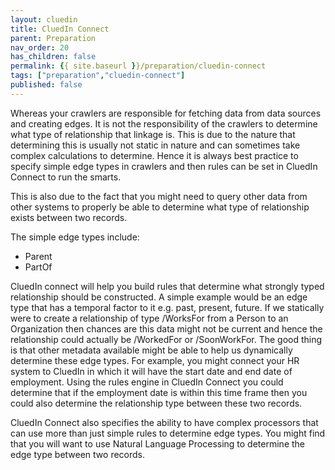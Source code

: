 ```yaml
---
layout: cluedin
title: CluedIn Connect
parent: Preparation
nav_order: 20
has_children: false
permalink: {{ site.baseurl }}/preparation/cluedin-connect
tags: ["preparation","cluedin-connect"]
published: false
---
```


Whereas your crawlers are responsible for fetching data from data sources and creating edges. It is not the responsibility of the crawlers to determine what type of relationship that linkage is. This is due to the nature that determining this is usually not static in nature and can sometimes take complex calculations to determine. Hence it is always best practice to specify simple edge types in crawlers and then rules can be set in CluedIn Connect to run the smarts.

This is also due to the fact that you might need to query other data from other systems to properly be able to determine what type of relationship exists between two records. 

The simple edge types include:

 - Parent
 - PartOf

 CluedIn connect will help you build rules that determine what strongly typed relationship should be constructed. A simple example would be an edge type that has a temporal factor to it e.g. past, present, future. If we statically were to create a relationship of type /WorksFor from a Person to an Organization then chances are this data might not be current and hence the relationship could actually be /WorkedFor or /SoonWorkFor. The good thing is that other metadata available might be able to help us dynamically determine these edge types. For example, you might connect your HR system to CluedIn in which it will have the start date and end date of employment. Using the rules engine in CluedIn Connect you could determine that if the employment date is within this time frame then you could also determine the relationship type between these two records. 

 CluedIn Connect also specifies the ability to have complex processors that can use more than just simple rules to determine edge types. You might find that you will want to use Natural Language Processing to determine the edge type between two records.